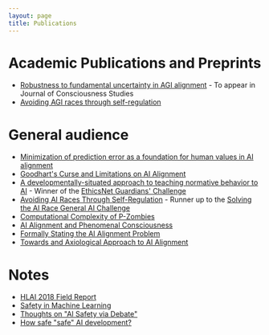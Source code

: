 ```yaml
---
layout: page
title: Publications
---
```


# Academic Publications and Preprints

- [Robustness to fundamental uncertainty in AGI alignment](https://arxiv.org/abs/1807.09836) - To appear in Journal of Consciousness Studies
- [Avoiding AGI races through self-regulation](https://www.preprints.org/manuscript/201810.0030/v2)

# General audience

- [Minimization of prediction error as a foundation for human values in AI alignment](https://www.lesswrong.com/posts/Cu7yv4eM6dCeA67Af/minimization-of-prediction-error-as-a-foundation-for-human)
- [Goodhart's Curse and Limitations on AI Alignment](https://www.lesswrong.com/posts/NqQxTn5MKEYhSnbuB/goodhart-s-curse-and-limitations-on-ai-alignment)
- [A developmentally-situated approach to teaching normative behavior to AI](https://www.lesswrong.com/posts/uEAvtbtEBdsQJMdh8/a-developmentally-situated-approach-to-teaching-normative) - Winner of the [EthicsNet Guardians' Challenge](https://www.herox.com/EthicsNet/community)
- [Avoiding AI Races Through Self-Regulation](https://mapandterritory.org/avoiding-ai-races-through-self-regulation-1b815fca6b06) - Runner up to the [Solving the AI Race General AI Challenge](https://medium.com/goodai-news/solving-the-ai-race-finalists-15-000-of-prizes-5f57d1f6a45f)
- [Computational Complexity of P-Zombies](https://mapandterritory.org/computational-complexity-of-p-zombies-fc56909af96f)
- [AI Alignment and Phenomenal Consciousness](https://mapandterritory.org/ai-alignment-and-phenomenal-consciousness-2ca23de6aebd)
- [Formally Stating the AI Alignment Problem](https://mapandterritory.org/formally-stating-the-ai-alignment-problem-fe7a6e3e5991)
- [Towards and Axiological Approach to AI Alignment](https://mapandterritory.org/towards-an-axiological-approach-to-ai-alignment-4993d044d1b8)

# Notes

- [HLAI 2018 Field Report](https://www.lesswrong.com/posts/axsizR4vEX8qtuLpR/hlai-2018-field-report)
- [Safety in Machine Learning](https://www.lesswrong.com/posts/3iP8P57mNpHBFfYkd/safety-in-machine-learning)
- [Thoughts on "AI Safety via Debate"](https://www.lesswrong.com/posts/WRy6KNnxwQHc5Ktjc/thoughts-on-ai-safety-via-debate)
- [How safe "safe" AI development?](https://www.lesswrong.com/posts/JDZsoykx3KBp8ptEi/how-safe-safe-ai-development)
